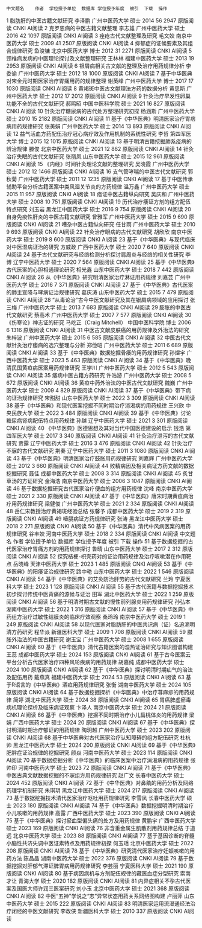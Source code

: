 	中文题名	作者	学位授予单位	数据库	学位授予年度	被引	下载	操作
1	脂肪肝的中医古籍文献研究	李泽鹏	广州中医药大学	硕士	2014	56	2947	原版阅读      CNKI AI阅读
2	克罗恩病的中医古籍文献整理	李志雄	广州中医药大学	硕士	2016	42	1097	原版阅读      CNKI AI阅读
3	痤疮古代文献整理及研究	毛文姣	南京中医药大学	硕士	2009	41	2507	原版阅读      CNKI AI阅读
4	抑郁症的证候要素及其组合规律研究	鱼浚镛	北京中医药大学	博士	2012	31	2271	原版阅读      CNKI AI阅读
5	颈椎病发病的中医理论探讨及文献整理研究	王林林	福建中医药大学	硕士	2013	19	2953	原版阅读      CNKI AI阅读
6	银屑病相关古文献的整理及治疗用药规律分析	李委谕	广州中医药大学	硕士	2012	18	1000	原版阅读      CNKI AI阅读
7	基于中华医典对宋金元时期医家治疗胃痛用药的规律整理	谢英峰	广州中医药大学	博士	2017	17	1030	原版阅读      CNKI AI阅读
8	黄褐斑中医古文献理法方药的数据分析	黄思斯	广州中医药大学	硕士	2012	17	2012	原版阅读      CNKI AI阅读
9	针灸治疗早发性卵巢功能不全的古代文献研究	郝鸣昭	中国中医科学院	硕士	2021	16	827	原版阅读      CNKI AI阅读
10	针灸治疗糖尿病的古代处方整理研究初探	杨涵斯	广州中医药大学	硕士	2010	15	2182	原版阅读      CNKI AI阅读
11	基于《中华医典》明清医家治疗胃痞病用药规律研究	张美娟	广州中医药大学	硕士	2014	13	893	原版阅读      CNKI AI阅读
12	益气活血方药配伍治疗冠心病疗效及作用机制的系统性研究	李哲	第四军医大学	博士	2015	12	1015	原版阅读      CNKI AI阅读
13	基于明清古籍挖掘肺系疫病的辨治规律	滕俊	北京中医药大学	硕士	2021	12	862	原版阅读      CNKI AI阅读
14	针灸治疗失眠的古代文献研究	张丽凤	山东中医药大学	硕士	2015	12	961	原版阅读      CNKI AI阅读
15	《内经》时间针灸理论文献的整理研究	吴晓霞	广州中医药大学	硕士	2012	12	1466	原版阅读      CNKI AI阅读
16	支气管哮喘的中医古代文献研究	郭秋菊	广州中医药大学	硕士	2011	12	1235	原版阅读      CNKI AI阅读
17	基于中医传承辅助平台分析古籍医案中类风湿关节炎的方药规律	温万鑫	广州中医药大学	硕士	2015	11	957	原版阅读      CNKI AI阅读
18	痞证中医古籍纵向研究	吴庆和	广州中医药大学	硕士	2008	10	751	原版阅读      CNKI AI阅读
19	历代治疗痿证方剂的组方配伍特点研究	刘玉岩	黑龙江中医药大学	硕士	2016	9	754	原版阅读      CNKI AI阅读
20	自身免疫性肝炎的中医古籍文献研究	曾雅军	广州中医药大学	硕士	2015	9	690	原版阅读      CNKI AI阅读
21	嘈杂中医古籍纵向研究	任甘雨	广州中医药大学	硕士	2010	9	693	原版阅读      CNKI AI阅读
22	针灸治疗眼病的古代文献研究	胡欣欣	南京中医药大学	硕士	2019	8	600	原版阅读      CNKI AI阅读
23	基于《中华医典》与现代临床对中医湿病证治的研究	方威政	广西中医药大学	硕士	2020	7	640	原版阅读      CNKI AI阅读
24	基于古代文献研究与经络检测分析探讨肩周炎与经络的相关性研究	李博	辽宁中医药大学	硕士	2020	7	564	原版阅读      CNKI AI阅读
25	基于《中华医典》古代医案的心胆相通理论研究	相光鑫	山东中医药大学	硕士	2018	7	442	原版阅读      CNKI AI阅读
26	从《中华医典》研究明清医家治疗淋证用药规律	刘嘉芸	广州中医药大学	硕士	2016	7	371	原版阅读      CNKI AI阅读
27	基于《中华医典》古代医案的肺主宣降与哮病证治规律研究	葛庆涛	山东中医药大学	硕士	2015	7	479	原版阅读      CNKI AI阅读
28	“从毒论治”古今中医文献研究及其在银屑病领域的应用探讨	张三梅	广州中医药大学	硕士	2013	7	683	原版阅读      CNKI AI阅读
29	膨胀的中医古代文献研究	蔡高术	广州中医药大学	硕士	2007	7	577	原版阅读      CNKI AI阅读
30	《伤寒论》神志证的研究	马屹正（Craig Mitchell）	中国中医科学院	博士	2006	6	1316	原版阅读      CNKI AI阅读
31	中医古文献皮肤癌的用药规律及外治法的研究	朱梓波	广州中医药大学	硕士	2015	6	585	原版阅读      CNKI AI阅读
32	中医古代文献针灸治疗痿病的选穴整理与分析	郑俭昭	广州中医药大学	硕士	2011	6	689	原版阅读      CNKI AI阅读
33	基于《中华医典》数据挖掘骨痿的用药规律研究	孙煜宇	广西中医药大学	硕士	2023	5	463	原版阅读      CNKI AI阅读
34	基于《中华医典》晚清民国黄疸病医案用药规律研究	王学川	广州中医药大学	硕士	2012	5	543	原版阅读      CNKI AI阅读
35	痿病中医古籍方药研究	许浩游	广州中医药大学	硕士	2008	5	672	原版阅读      CNKI AI阅读
36	黄疸中药外治法的中医古代文献研究	魏巍	广州中医药大学	硕士	2009	4	829	原版阅读      CNKI AI阅读
37	基于《中华医典》带下病的证治规律研究	宋甜甜	山东中医药大学	硕士	2022	3	309	原版阅读      CNKI AI阅读
38	基于《中华医典》和现代医案挖掘不同时期治疗消渴病的用药规律	王兴欣	中央民族大学	硕士	2022	3	484	原版阅读      CNKI AI阅读
39	基于《中华医典》讨论糖尿病肾病配伍特点用药规律	孙越	辽宁中医药大学	硕士	2021	3	301	原版阅读      CNKI AI阅读
40	《中华医典》医德思想及其对当代中国医德建设的启示	钱浩	第四军医大学	硕士	2017	3	340	原版阅读      CNKI AI阅读
41	针灸治疗泄泻的古代文献研究	贾露	辽宁中医药大学	硕士	2016	3	476	原版阅读      CNKI AI阅读
42	针灸治疗不寐的古代文献研究	荆秦	辽宁中医药大学	硕士	2011	3	1080	原版阅读      CNKI AI阅读
43	基于《中华医典》明清医家治疗鼓胀用药规律研究	刘嘉辉	广州中医药大学	硕士	2012	3	660	原版阅读      CNKI AI阅读
44	败精病因及相关病证方药文献的数据挖掘研究	聂佳	成都中医药大学	硕士	2008	3	314	原版阅读      CNKI AI阅读
45	炙甘草汤的方证研究	金海浩	南京中医药大学	硕士	2006	3	1047	原版阅读      CNKI AI阅读
46	基于数据挖掘研究古代医家治疗便血的组方用药规律	沈峰	南京中医药大学	硕士	2021	2	330	原版阅读      CNKI AI阅读
47	基于《中华医典》唐宋时期黄疸病治疗用药规律研究	梁健俊	广州中医药大学	硕士	2021	2	334	原版阅读      CNKI AI阅读
48	岳仁宋教授治疗黄褐斑经验总结	张馨予	成都中医药大学	硕士	2019	2	319	原版阅读      CNKI AI阅读
49	噎膈病证方药规律研究	张涛	黑龙江中医药大学	硕士	2018	2	271	原版阅读      CNKI AI阅读
50	基于《中华医典》清代中风病医案的用药规律研究	谷丰姣	河南中医药大学	硕士	2018	2	334	原版阅读      CNKI AI阅读
	中文题名	作者	学位授予单位	数据库	学位授予年度	被引	下载	操作
51	基于数据挖掘的古代医家治疗胃痛方剂的用药规律探讨	鲁晴	山东中医药大学	硕士	2017	2	312	原版阅读      CNKI AI阅读
52	探究桔梗-枳壳药对的证治用药规律及治疗咳嗽潜在作用靶点	岳晓峰	天津中医药大学	硕士	2023	1	485	原版阅读      CNKI AI阅读
53	基于《中华医典》的阳痿证治规律研究	路中艳	山东中医药大学	硕士	2022	1	546	原版阅读      CNKI AI阅读
54	基于《中华医典》的艾灸防治肝劳的古代文献研究	兰玲	宁夏医科大学	硕士	2023	1	128	原版阅读      CNKI AI阅读
55	基于古代医籍与数据挖掘技术初步探讨传统中医背痛的源候与证治	田军	湖北中医药大学	硕士	2022	1	259	原版阅读      CNKI AI阅读
56	基于明清时期古文献的慢性前列腺炎用药规律研究	孙弘本	湖南中医药大学	硕士	2022	1	316	原版阅读      CNKI AI阅读
57	基于《中华医典》中药组方治疗过敏性结膜炎的临床疗效观察	桑玲玲	南京中医药大学	硕士	2019	1	249	原版阅读      CNKI AI阅读
58	以现代医家对脂肪肝的中医共识病（证）名追溯明清方药研究	程华焱	新疆医科大学	硕士	2009	1	708	原版阅读      CNKI AI阅读
59	臌胀外治法的中医古籍研究	谢玉宝	广州中医药大学	硕士	2008	1	655	原版阅读      CNKI AI阅读
60	基于《中华医典》清代古籍医案的湿热证治研究与知识图谱构建	王蕊	成都中医药大学	硕士	2024		153	原版阅读      CNKI AI阅读
61	基于古今医案云平台分析古代医家治疗四种风轮疾病的用药规律	胡嘉纯	成都中医药大学	硕士	2024		100	原版阅读      CNKI AI阅读
62	基于《中华医典》探讨明清时期疝气的治法及配伍用药	戴燕真	福建中医药大学	硕士	2024		53	原版阅读      CNKI AI阅读
63	基于R语言的《中华医典》酒疸用药规律研究	张衡	湖南中医药大学	硕士	2024		105	原版阅读      CNKI AI阅读
64	基于数据挖掘探析《中华医典》中治疗荨麻疹的用药规律	简婷	湖北中医药大学	硕士	2024		38	原版阅读      CNKI AI阅读
65	胃癌脾虚瘀毒病机理论探析及临床病证观察	卞泽人	南京中医药大学	硕士	2024		21	原版阅读      CNKI AI阅读
66	基于《中华医典》挖掘不同时期治疗小儿扁桃体炎的用药规律	梁娟	广西中医药大学	硕士	2024		20	原版阅读      CNKI AI阅读
67	基于《中华医典》探讨明清时期治疗郁证的用药规律	陶玥越	广州中医药大学	硕士	2023		202	原版阅读      CNKI AI阅读
68	基于中华医典对古代医家治疗认知障碍的组方配伍研究	杜杭帅	黑龙江中医药大学	硕士	2024		200	原版阅读      CNKI AI阅读
69	基于《中华医典》肥胖症证治规律的挖掘研究	颜焱	河南中医药大学	硕士	2023		114	原版阅读      CNKI AI阅读
70	基于数据挖掘分析《中华医典》的临床医案中治疗消渴病的用药规律	张帅印	河南中医药大学	硕士	2023		72	原版阅读      CNKI AI阅读
71	基于《中华医典》中医古典文献数据挖掘的不寐组方用药规律研究	赵广文	长春中医药大学	硕士	2024		452	原版阅读      CNKI AI阅读
72	基于《中华医典》对鼻鼽的用药分析及网络药理学机制研究	朱琪玥	黑龙江中医药大学	硕士	2024		217	原版阅读      CNKI AI阅读
73	基于数据挖掘技术清代医家治疗呕吐用药规律研究	李雪凤	长春中医药大学	硕士	2023		180	原版阅读      CNKI AI阅读
74	基于《中华医典》数据挖掘明清时期治疗小儿咳嗽的用药规律	高露	广西中医药大学	硕士	2023		390	原版阅读      CNKI AI阅读
75	基于《中华医典》探讨瘀血型偏头痛的处方及用药规律	黄鹏宇	广西中医药大学	硕士	2023		169	原版阅读      CNKI AI阅读
76	非含重金属生肌散剂用药规律总结	于道远	北京中医药大学	硕士	2023		88	原版阅读      CNKI AI阅读
77	基于基因诊断的脊髓小脑性共济失调中医证素特点及用药规律初探	何玉瑶	北京中医药大学	硕士	2022		208	原版阅读      CNKI AI阅读
78	基于《中华医典》研究清代医家治疗妊娠咳嗽的用药方法	陈晶晶	湖南中医药大学	硕士	2022		376	原版阅读      CNKI AI阅读
79	基于数据挖掘对肝郁气滞证脾胃病用药规律研究	李芸丽	宁夏医科大学	硕士	2021		190	原版阅读      CNKI AI阅读
80	基于病因病机与方剂配伍规律的藏医血症分型研究	索南才让	青海大学	硕士	2020		182	原版阅读      CNKI AI阅读
81	内异症相关不孕古代医案及国医大师许润三医案研究	刘小玉	北京中医药大学	硕士	2021		368	原版阅读      CNKI AI阅读
82	中医“五神”学说之“志”异常状态用药关系网络图构建	卢丽萍	山东中医药大学	硕士	2015		222	原版阅读      CNKI AI阅读
83	明清医家运用流湿通经法治疗闭经的中医文献研究	李改侠	新疆医科大学	硕士	2010		337	原版阅读      CNKI AI阅读
